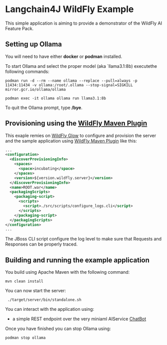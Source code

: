 Langchain4J WildFly Example
============================

This simple application is aiming to provide a demonstrator of the WildFly AI Feature Pack.

## Setting up Ollama

You will need to have either **docker** or **podman** installed.

To start Ollama and select the proper model (aka `llama3.1:8b) executethe following commands:

```shell
podman run -d --rm --name ollama --replace --pull=always -p 11434:11434 -v ollama:/root/.ollama --stop-signal=SIGKILL mirror.gcr.io/ollama/ollama

podman exec -it ollama ollama run llama3.1:8b
```
To quit the Ollama prompt, type **/bye**.

##  Provisioning using the [WildFly Maven Plugin](https://github.com/wildfly/wildfly-maven-plugin/)

This exaple remies on [WildFly Glow](https://docs.wildfly.org/wildfly-glow/) to configure and provision the server and the sample application using [WildFly Maven Plugin](http://github.com/wildfly/wildfly-maven-plugin) like this:

```xml
...
<configuration>
  <discoverProvisioningInfo>
    <spaces>
      <space>incubating</space>
    </spaces>
    <version>${version.wildfly.server}</version>
  </discoverProvisioningInfo>
  <name>ROOT.war</name>
  <packagingScripts>
    <packaging-script>
      <scripts>
        <script>./src/scripts/configure_logs.cli</script>
      </scripts>
    </packaging-script>
  </packagingScripts>
</configuration>
...
```

The JBoss CLI script configure the log level to make sure that Requests and Responses can be properly traced.

##  Building and running the example application

You build using Apache Maven with the following command:

```shell
mvn clean install
```
You can now start the server:
```shell
 ./target/server/bin/standalone.sh 
```
You can interact with the application using:
* a simple REST endpoint over the very miniaml AIService [ChatBot](http://localhost:8080/)

Once you have finished you can stop Ollama using:
```shell
podman stop ollama
```